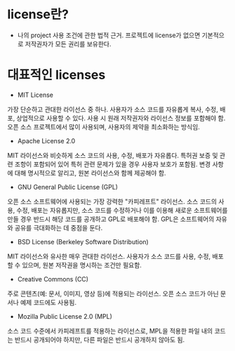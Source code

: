 # license란?
- 나의 project 사용 조건에 관한 법적 근거. 프로젝트에 license가 없으면 기본적으로 저작권자가 모든 권리를 보유한다.

# 대표적인 licenses

- MIT License
  
가장 단순하고 관대한 라이선스 중 하나.
사용자가 소스 코드를 자유롭게 복사, 수정, 배포, 상업적으로 사용할 수 있다.
사용 시 원래 저작권자와 라이선스 정보를 포함해야 함.
오픈 소스 프로젝트에서 많이 사용되며, 사용자의 제약을 최소화하는 방식임.

- Apache License 2.0
  
MIT 라이선스와 비슷하게 소스 코드의 사용, 수정, 배포가 자유롭다.
특허권 보증 및 관련 조항이 포함되어 있어 특허 관련 문제가 있을 경우 사용자 보호가 포함됨.
변경 사항에 대해 명시적으로 알리고, 원본 라이선스와 함께 제공해야 함.

- GNU General Public License (GPL)
  
오픈 소스 소프트웨어에 사용되는 가장 강력한 "카피레프트" 라이선스.
소스 코드의 사용, 수정, 배포는 자유롭지만, 소스 코드를 수정하거나 이를 이용해 새로운 소프트웨어를 만들 경우 반드시 해당 코드를 공개하고 GPL로 배포해야 함.
GPL은 소프트웨어의 자유와 공유를 극대화하는 데 중점을 둔다.

- BSD License (Berkeley Software Distribution)

MIT 라이선스와 유사한 매우 관대한 라이선스.
사용자가 소스 코드를 사용, 수정, 배포할 수 있으며, 원본 저작권을 명시하는 조건만 필요함.

- Creative Commons (CC)

주로 콘텐츠(예: 문서, 이미지, 영상 등)에 적용되는 라이선스.
오픈 소스 코드가 아닌 문서나 예제 코드에도 사용됨.

- Mozilla Public License 2.0 (MPL)

소스 코드 수준에서 카피레프트를 적용하는 라이선스로, MPL을 적용한 파일 내의 코드는 반드시 공개되어야 하지만, 다른 파일은 반드시 공개하지 않아도 됨.
